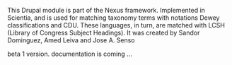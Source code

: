 This Drupal module is part of the Nexus framework. Implemented in Scientia, and is used for matching taxonomy terms with notations Dewey classifications and CDU. These languages​​, in turn, are matched with LCSH (Library of Congress Subject Headings). It was created by Sandor Dominguez, Amed Leiva and Jose A. Senso

beta 1 version. documentation is coming ...